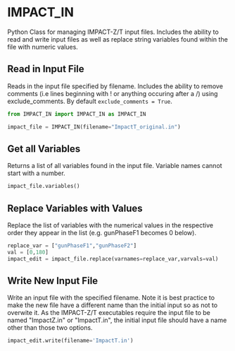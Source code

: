 # IMPACT_IN
Python Class for managing IMPACT-Z/T input files. Includes the ability to read and write input files as well as replace string variables found within the file with numeric values.


## Read in Input File

Reads in the input file specified by filename. Includes the ability to remove comments (i.e lines beginning with ! or anything occuring after a /) using exclude_comments. By default `exclude_comments = True`.

```python
from IMPACT_IN import IMPACT_IN as IMPACT_IN

impact_file = IMPACT_IN(filename="ImpactT_original.in")
```

## Get all Variables

Returns a list of all variables found in the input file. Variable names cannot start with a number.

```python
impact_file.variables()
```

## Replace Variables with Values

Replace the list of variables with the numerical values in the respective order they appear in the list (e.g. gunPhaseF1 becomes 0 below).

```python
replace_var = ["gunPhaseF1","gunPhaseF2"]
val = [0,180]
impact_edit = impact_file.replace(varnames=replace_var,varvals=val)
```

## Write New Input File

Write an input file with the specified filename. Note it is best practice to make the new file have a different name than the initial input so as not to overwite it. As the IMPACT-Z/T executables require the input file to be named "ImpactZ.in" or "ImpactT.in", the initial input file should have a name other than those two options.

```python
impact_edit.write(filename='ImpactT.in')
```

